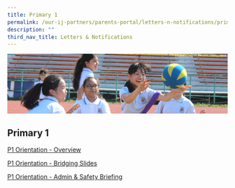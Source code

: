 ```yaml
---
title: Primary 1
permalink: /our-ij-partners/parents-portal/letters-n-notifications/primary-1
description: ""
third_nav_title: Letters & Notifications
---
```

![](/images/subpage.jpg)

## Primary 1

[P1 Orientation - Overview](/files/Parents%20Portal/Letters%20and%20Notifications/P1%20Orientation%20-%20Overview.pdf)

[P1 Orientation - Bridging Slides](/files/Parents%20Portal/Letters%20and%20Notifications/P1%20Orientation%20-%20Bridging%20Slides.pdf)

[P1 Orientation - Admin & Safety Briefing](/files/Parents%20Portal/Letters%20and%20Notifications/P1%20Orientation%20-%20Admin%20&%20Safety%20Briefing.pdf)